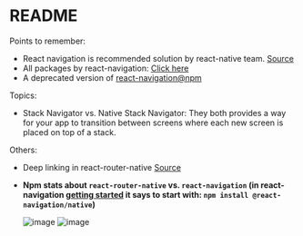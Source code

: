 # README

Points to remember:
- React navigation is recommended solution by react-native team. [Source](https://reactnative.dev/docs/navigation)
- All packages by react-navigation: [Click here](https://github.com/react-navigation/react-navigation/tree/main/packages)
- A deprecated version of [react-navigation@npm](https://www.npmjs.com/package/react-navigation)

Topics: 
- Stack Navigator vs. Native Stack Navigator: They both provides a way for your app to transition between screens where each new screen is placed on top of a stack.

Others:
- Deep linking in react-router-native [Source](https://v5.reactrouter.com/native/api/DeepLinking)

- **Npm stats about `react-router-native` vs. `react-navigation` (in react-navigation [getting started](https://reactnavigation.org/docs/getting-started/) it says to start with: `npm install @react-navigation/native`)**

  ![image](https://user-images.githubusercontent.com/31458531/181168170-35b2636b-845d-44cd-b9b1-04a7817fb2db.png)
  ![image](https://user-images.githubusercontent.com/31458531/181168015-c48a61dc-4d63-4738-b01f-f44d7f1e44bf.png)
